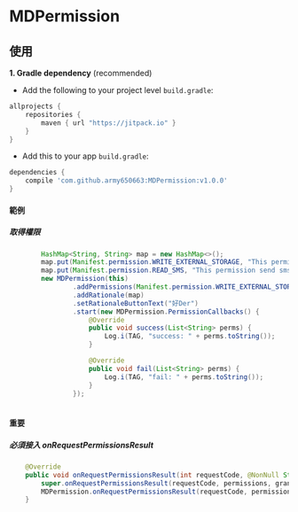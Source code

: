 # MDPermission
## 使用
**1. Gradle dependency** (recommended)

  -  Add the following to your project level `build.gradle`:
 
``` gradle
allprojects {
	repositories {
		maven { url "https://jitpack.io" }
	}
}
```
  -  Add this to your app `build.gradle`:
 
``` gradle
dependencies {
	compile 'com.github.army650663:MDPermission:v1.0.0'
}
```

#### 範例
##### 取得權限
 
 ``` java
         HashMap<String, String> map = new HashMap<>();
         map.put(Manifest.permission.WRITE_EXTERNAL_STORAGE, "This permission use update");
         map.put(Manifest.permission.READ_SMS, "This permission send sms");
         new MDPermission(this)
                 .addPermissions(Manifest.permission.WRITE_EXTERNAL_STORAGE, Manifest.permission.READ_SMS)
                 .addRationale(map)
                 .setRationaleButtonText("好Der")
                 .start(new MDPermission.PermissionCallbacks() {
                     @Override
                     public void success(List<String> perms) {
                         Log.i(TAG, "success: " + perms.toString());
                     }
 
                     @Override
                     public void fail(List<String> perms) {
                         Log.i(TAG, "fail: " + perms.toString());
                     }
                 });
         
 ``` 
 
#### 重要
##### 必須接入 onRequestPermissionsResult
 
 ``` java
     @Override
     public void onRequestPermissionsResult(int requestCode, @NonNull String[] permissions, @NonNull int[] grantResults) {
         super.onRequestPermissionsResult(requestCode, permissions, grantResults);
         MDPermission.onRequestPermissionsResult(requestCode, permissions, grantResults);
     }
 ```

